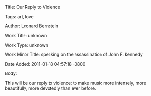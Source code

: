 Title:  Our Reply to Violence

Tags:   art, love

Author: Leonard Bernstein

Work Title: unknown

Work Type: unknown

Work Minor Title: speaking on the assassination of John F. Kennedy

Date Added: 2011-01-18 04:57:18 -0800

Body: 

This will be our reply to violence: to make music more intensely, more beautifully, more devotedly than ever before. 

